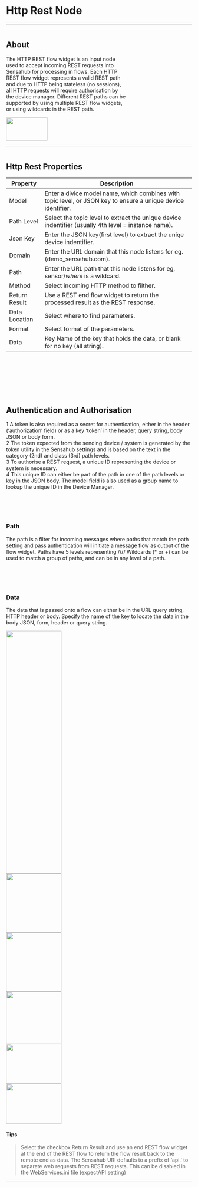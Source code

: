 <!-- Http Rest Widget Help Markdown -->
<br>

# Http Rest Node

___
<div class="column-container">
<div class="column row-container" style="width:65%">


## About
The HTTP REST flow widget is an input node used to accept incoming REST requests into Sensahub for processing in flows. Each HTTP REST flow widget represents a valid REST path and due to HTTP being stateless (no sessions), all HTTP requests will require authorisation by the device manager. Different REST paths can be supported by using multiple REST flow widgets, or using wildcards in the REST path.

</div>

<div class="column row-container">
<img src="/images/help/http_rest/httprest.png" width="112" height="63">
</div>
</div>

___

<div class="column-container">
<div class="column row-container">
<div class="row">

## Http Rest Properties
| Property | Description |
| -------- | ----------- |
| Model | Enter a divice model name, which combines with topic level, or JSON key to ensure a unique device identifier.​ |
| Path Level | Select the topic level to extract the unique device indentifier (usually 4th level  = instance name)​. |
| Json Key | Enter the JSON key(first level) to extract the uniqe device  indentifier.​ |
| Domain | Enter the URL domain that this node listens for eg. (demo_sensahub.com).​ |
| Path | Enter the URL path that this node listens for eg, sensor/*where* is a wildcard. |
| Method | Select incoming HTTP method to filther. |
| Return Result | Use a REST end flow widget to return the processed result as the REST response. |
| Data Location | Select where to find  parameters. |
| Format | Select format of the parameters. |
| Data | Key Name of the key that holds the data, or blank for no key (all string). |

<br/>
<br/>
<br/>
<br/>
<br/>
<br/>

## Authentication and Authorisation
1 A token is also required as a secret for authentication, either in the header (‘authorization’ field) or as a key ‘token’ in the header, query string, body JSON or body form.​ 
<br/>
2 The token expected from the sending device / system is generated by the token utility in the Sensahub settings and is based on the text in the category (2nd) and class (3rd) path levels.​
<br/>
3 To authorise a REST request, a unique ID representing the device or system is necessary.​ 
<br/>
4 This unique ID can either be part of the path in one of the path levels or key in the JSON body.​ The model field is also used as a group name to lookup the unique ID in the Device Manager.

<br/>
<br/>
<br/>

 ### Path  
 The path is a filter for incoming messages where paths that match the path setting and pass authentication will initiate a message flow as output of the flow widget.​ Paths have 5 levels representing <network>/<category>/<class>/<instance>/<scope>​ Wildcards (* or +) can be used to match a group of paths, and can be in any level of a path.

<br/>
<br/>
<br/>


### Data  ​
The data that is passed onto a flow can either be in the URL query string, HTTP header or body.​ Specify the name of the key to locate the data in the body JSON, form, header or query string.


</div>
 
</div>

<div class="column row-container">
<div class="row">
<img src="/images/help/http_rest/httprest_specific.png" width="150" height="659">
</div>
<div class="row">
<img src="/images/help/http_rest/httprest_path.png" width="150" height="160">
</div>
<div class="row">
<img src="/images/help/http_rest/httprest_path.png" width="150" height="160">
</div>
<div class="row">
<img src="/images/help/http_rest/httprest_method.png" width="150" height="142">
</div>
<div class="row">
<img src="/images/help/http_rest/httprest_format.png" width="150" height="108">
</div>
<div class="row">
<img src="/images/help/http_rest/httprest_data_location.png" width="150" height="109">
</div>
</div>
</div>

#### Tips
>Select the checkbox Return Result and use an end REST flow widget at the end of the REST flow to return the flow result back to the remote end as data.​
>The Sensahub URI defaults to a prefix of ‘api.’ to separate web requests from REST requests. This can be disabled in the WebServices.ini file (expectAPI setting)​

---